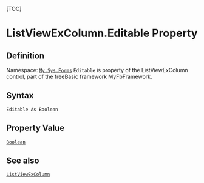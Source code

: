 [TOC]
# ListViewExColumn.Editable Property

## Definition
Namespace: [`My.Sys.Forms`](My.Sys.Forms.md)
`Editable` is property of the ListViewExColumn control, part of the freeBasic framework MyFbFramework.
## Syntax
```freeBasic
Editable As Boolean
```
## Property Value
[`Boolean`]("https://www.freebasic.net/wiki/KeyPgBoolean")
## See also
[`ListViewExColumn`](ListViewExColumn.md)
